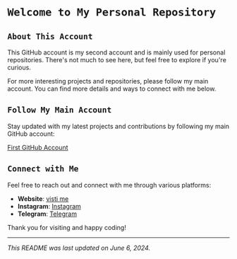 # `Welcome to My Personal Repository`

## `About This Account`
This GitHub account is my second account and is mainly used for personal repositories. There's not much to see here, but feel free to explore if you're curious.

For more interesting projects and repositories, please follow my main account. You can find more details and ways to connect with me below.

## `Follow My Main Account`
Stay updated with my latest projects and contributions by following my main GitHub account:

[First GitHub Account](https://github.com/alfajarjaya)

## `Connect with Me`
Feel free to reach out and connect with me through various platforms:

- **Website**: [visti me](https://alfajjar.vercel.app)
- **Instagram**: [Instagram](https://www.instagram.com/bang_jarrrz)
- **Telegram**: [Telegram](https://t.me/Njir_18)

Thank you for visiting and happy coding!

---

*_This README was last updated on June 6, 2024._*
